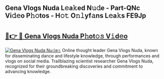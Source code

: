 ## Gena Vlogs Nuda L𝚎a𝚔ed N𝚞𝚍e - Part-QNc Vi𝚍𝚎o P𝚑𝚘tos - H𝚘𝚝 O𝚗𝚕yf𝚊ns L𝚎a𝚔s FE9Jp

# <h2><a href="http://kf3ypt.oniu.top/?m=Gena+Vlogs+Nuda">🔗👉 🔴 Gena Vlogs Nuda P𝚑ot𝚘𝚜 V𝚒d𝚎o</a></h2>

[![Gena Vlogs Nuda Nu𝚍e𝚜](https://i.imgur.com/0qMVB7G.gif)](http://kf3ypt.oniu.top/?m=Gena+Vlogs+Nuda)
Online thought leader Gena Vlogs Nuda, known for disseminating dance and lifestyle knowledge, through performances and vlogs on social media. Trailblazing scientist researcher Gena Vlogs Nuda, recognized for their groundbreaking discoveries and commitment to advancing knowledge.  
